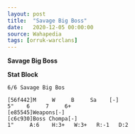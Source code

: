 ```yaml
---
layout: post
title:  "Savage Big Boss"
date:   2020-12-05 00:00:00
source: Wahapedia
tags: [orruk-warclans]
---
```


**Savage Big Boss**

**Stat Block**
```
6/6 Savage Big Bos
```

```
[56f442]M     W     B     Sa    [-]
5"    6     7     6+    
[e85545]Weapons[-]
[c6c930]Boss Chompa[-]
1"     A:6    H:3+   W:3+   R:-1   D:2   
```
    